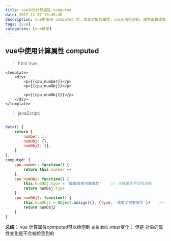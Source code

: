 ```yaml
---
title: vue中的计算属性 computed
date: 2017-11-07 19:49:48
description: vue中使用 computed 时，改变对象的属性，vue无法检测到，通常直接改变这个对象的索引；
tags: [vue]
categories: [vue框架]
---
```

## vue中使用计算属性 computed
> html Vue:

```vue
<template>
    <div>
        <p>{{cpu_number}}</p>
        <p>{{cpu_numObj}}</p>

        <p>{{cpu_numObj2}}</p>
    </div>
</template>
```
> javaScript:

```js

data() {
    return {
        number: 1,
        numObj: {},
        numObj2: {},
    }
},
computed: {
    cpu_number: function() {
        return this.number ++
    },
    cpu_numObj: function() {
        this.numObj.type = '直接改变对象属性'    // 计算属性不会检测到
        return numObj.type
    }
    cpu_numObj2: function() {
        this.numObj2 = Object.assign({}, {type: '改变了对象索引'})    // 计算属性会检测到
        return numObj2
    }
}
```

**总结**： vue 计算属性computed可以检测到 `变量`  `数组`  `对象的`变化； 但是 对象的属性变化是不会被检测到的